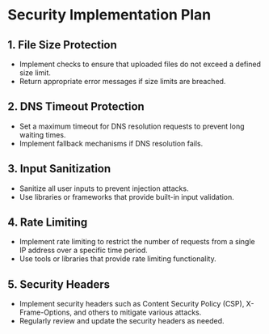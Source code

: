 # Security Implementation Plan

## 1. File Size Protection
- Implement checks to ensure that uploaded files do not exceed a defined size limit.
- Return appropriate error messages if size limits are breached.

## 2. DNS Timeout Protection
- Set a maximum timeout for DNS resolution requests to prevent long waiting times.
- Implement fallback mechanisms if DNS resolution fails.

## 3. Input Sanitization
- Sanitize all user inputs to prevent injection attacks.
- Use libraries or frameworks that provide built-in input validation.

## 4. Rate Limiting
- Implement rate limiting to restrict the number of requests from a single IP address over a specific time period.
- Use tools or libraries that provide rate limiting functionality.

## 5. Security Headers
- Implement security headers such as Content Security Policy (CSP), X-Frame-Options, and others to mitigate various attacks.
- Regularly review and update the security headers as needed.
